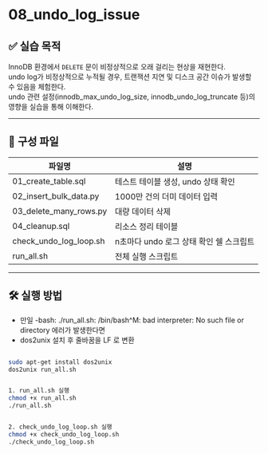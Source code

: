 # 08_undo_log_issue


## ✅ 실습 목적

InnoDB 환경에서 `DELETE` 문이 비정상적으로 오래 걸리는 현상을 재현한다.  
undo log가 비정상적으로 누적될 경우, 트랜잭션 지연 및 디스크 공간 이슈가 발생할 수 있음을 체험한다.  
undo 관련 설정(innodb_max_undo_log_size, innodb_undo_log_truncate 등)의 영향을 실습을 통해 이해한다.


---


## 📁 구성 파일

| 파일명 | 설명 |
|--------|------|
| 01_create_table.sql | 테스트 테이블 생성, undo 상태 확인 |
| 02_insert_bulk_data.py | 1000만 건의 더미 데이터 입력 |
| 03_delete_many_rows.py | 대량 데이터 삭제 |
| 04_cleanup.sql | 리소스 정리 테이블 |
| check_undo_log_loop.sh | n초마다 undo 로그 상태 확인 쉘 스크립트 |
| run_all.sh | 전체 실행 스크립트 |


---


## 🛠️ 실행 방법

- 만일 -bash: ./run_all.sh: /bin/bash^M: bad interpreter: No such file or directory 에러가 발생한다면
- dos2unix 설치 후 줄바꿈을 LF 로 변환
  
```bash

sudo apt-get install dos2unix
dos2unix run_all.sh


1. run_all.sh 실행
chmod +x run_all.sh
./run_all.sh


2. check_undo_log_loop.sh 실행
chmod +x check_undo_log_loop.sh
./check_undo_log_loop.sh




